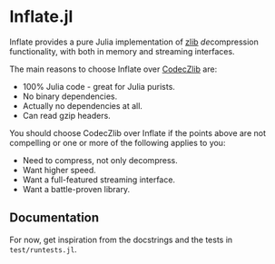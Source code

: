 # Inflate.jl

Inflate provides a pure Julia implementation of
[zlib](https://zlib.net) *de*compression functionality, with both in
memory and streaming interfaces.

The main reasons to choose Inflate over
[CodecZlib](https://github.com/bicycle1885/CodecZlib.jl) are:
* 100% Julia code - great for Julia purists.
* No binary dependencies.
* Actually no dependencies at all.
* Can read gzip headers.

You should choose CodecZlib over Inflate if the points above are not
compelling or one or more of the following applies to you:
* Need to compress, not only decompress.
* Want higher speed.
* Want a full-featured streaming interface.
* Want a battle-proven library.

## Documentation

For now, get inspiration from the docstrings and the tests in
`test/runtests.jl`.
